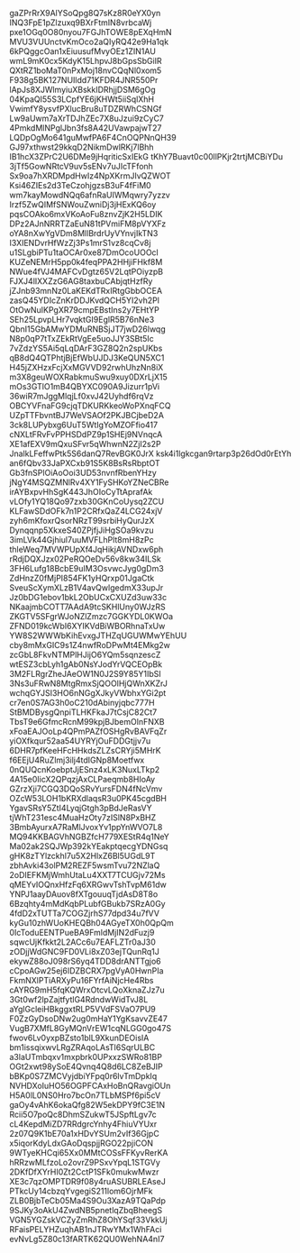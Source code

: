 gaZPrRrX9AlYSoQpg8Q7sKz8R0eYX0yn
INQ3FpE1pZlzuxq9BXrFtmIN8vrbcaWj
pxe1OGq0O80nyou7FGJhTOWE8pEXqHmN
MVU3VUUnctvKmOco2aQIyRQ42e9Ha1qk
6kPQggcOan1xEiuusufMvyOEz1ZIN1AU
wmL9mK0cx5KdyK15LhpvJ8bGpsSbGiIR
QXtRZ1boMaT0nPxMoj18nvCQqNl0xom5
F938g5BK127NUIldd71KFDR4JNR550Pr
lApJs8XJWlmyiuXBskkIDRhjjDSM6gOg
04KpaQI55S3LCpfYE6jKHWt5iiSqlXhH
VwimfY8ysvfPXlucBru8uTDZRWhCSNGf
Lw9aUwm7aXrTDJhZEc7X8uJzui9zCyC7
4PmkdMlNPglJbn3fs8A42UVawpajwT27
LQDpOgMo641guMwfPA6F4CnOQPNnQH39
GJ97xthwst29kkqD2NikmDwlRKj7lBhh
IB1hcX3ZPrC2U6DMe9jHqriticSxIEkG
tKhY7Buavt0c00llPKjr2trtjMCBiYDu
3jTf5GowNRtcV9uv5sENv7uJIcTFfonh
Sx9oa7hXRDMpdHwIz4NpXKrmJIvQZWOT
Ksi46ZIEs2d3TeCzohjgzsB3uF4fFiM0
wm7kayMowdNQq6afnRaUIWMqwry7yzzv
Irzf5ZwQIMfSNWouZwniDj3jHExKQ6oy
pqsCOAko6mxVKoAoFu8znvZjK2H5LDIK
DPz2AJnNRRTZaEuN81tPVmiFM8pVYXFz
oYA8nXwYgVDm8MllBrdrUyVYnvjIkTN3
I3XIENDvrHfWzZj3Ps1mrS1vz8cqCv8j
u1SLgbiPTu1taOCAr0xe87DmOcoUOOcl
KUZeNEMrH5pp0k4feqPPA2HHjiFHkf8M
NWue4fVJ4MAFCvDgtz65V2LqtPOiyzpB
FJXJ4lIXXZzG6AG8taxbuCAbjqtHzfRy
jZJnb93mnNz0LaKEKdTRxIRtgGbbOCEA
zasQ45YDIcZnKrDDJKvdQCH5YI2vh2Pl
OtOwNuIKPgXR79cmpEBstIns2y7EHtYP
SEh25LpvpLHr7vqktGI9EglR5B76nNe3
QbnI15GbAMwYDMuRNBSjJT7jwD26lwqg
N8p0qP7tTxZEkRtVgEe5uoJJY3SBt5Ic
7vZdzYS5Ai5qLqDArF3GZ8Q2n2spUKbs
qB8dQ4QTPhtjBjEfWbUJDJ3KeQUN5XC1
H45jZXHzxFcjXxMGVVD92rwhUhzNn8iX
m3X8geuWOXRabkmuSwu9xuy0DXrLjX15
mOs3GTlO1mB4QBYXC090A9Jizurr1pVi
36wiR7mJggMlqjLf0xvJ42Uyhdf6rqVz
OBCYVFnaFG9cjqTDKURKkeoWoPXnqFCQ
UZpTTFbvntBJ7WeVSAOf2PKJBCjbeD2A
3ck8LUPybxg6UuT5WtIgYoMZOFfio417
cNXLtFRvFvPPHSDdPZ9p1SHEj9NVnqcA
XE1afEXV9mQxuSFvr5qWhwnN2ZjI2s2P
JnalkLFeffwPtk5S6danQ7RevBGK0JrX
ksk4i1lgkcgan9rtarp3p26dOd0rEtYh
an6fQbv33JaPXCxb91S5K8BsRsRbptOT
Gb3fnSPlOiAoOoi3UD53nvnfRbenYHzy
jNgY4MSQZMNlRv4XY1FySHKoYZNeCBRe
irAYBxpvHhSgK443JhOIoCyTtAprafAk
vLOfy1YQ18Qo97zxb30GKnCoUysq2ZCU
KLFawSDdOFk7n1P2CRfxQaZ4LCG24xjV
zyh6mKfoxrQsorNRzT99srbiHyQurJzX
Dynqqnp5XkxeS40ZPjfjJiHgSOa9kvzu
3imLVk44Gjhiul7uuMVFLhPlt8mH8zPc
thleWeq7MVWPUpXf4JqHikjAVNDxw6ph
rRdjDQXJzx02PeRQOeDv56v8kw34ILSk
3FH6Lufg18BcbE9uIM3OsvwcJyg0gDm3
ZdHnzZ0fMjPI854FK1yHQrxp01JgaCtk
SveuScXymXLzB1V4avQwlgedmX33upJr
Jz0bDG1ebov1bkL2ObUCxCXUZd3uw33c
NKaajmbCOTT7AAdA9tcSKHlUny0WJzRS
ZKGTV5SFgrWJoNZlZmzc7GGKYDL0KWOa
ZFND019kcWbI6XYIKVdBiWBORhnaTxUw
YW8S2WWWbKihEvxgJTHZqUGUWMwYEhUU
cby8mMxGIC9s1Z4nwfRoDPwMt4EMkg2w
zcGbL8FkvNTMPlHJijO6YQm5sqnzescZ
wtESZ3cbLyh1gAb0NsYJodYrVQCEOpBk
3M2FLRgrZheJAeOW1N0J2S9Y85Y1IbSI
3Ns3uFRwN8MtgRmxSjQOOlHjQWnXKZrJ
wchqGYJSI3HO6nNGgXJkyVWbhxYGi2pt
cr7en0S7AG3h0oC210dAbinyjqbc777H
StBMDBysgQnpiTLHKFkaJ7tCsjC82Ct7
TbsT9e6GfmcRcnM99kpjBJbemOlnFNXB
xFoaEAJOoLp4QPmPAZfOSHgRvBAVFqZr
yiOXfkqur52aa54UYRYjOuFDDGtjjv7u
6DHR7pfKeeHFcHHkdsZLZsCRYji5MHrK
f6EEjU4RuZlmj3ilj4tdIGNp8Moetfwx
0nQUQcnKoebptJjESnz4xLK3NuxLTkp2
4A15e0IicX2QPqzjAxCLPaeqmb8HIoAy
GZrzXji7CGQ3DQoSRvYursFDN4fNcVmv
OZcW53LOH1bKRXdlaqsR3u0PK45cgdBH
YgavSRsY5ZtI4LyqjGtgh3pBdJeRasVY
tjWhT231esc4MuaHzOty7zISlN8PxBHZ
3BmbAyurxA7RaMlJvoxYv1ppYnWVO7L8
MQ94KKBAGVhNGBZfcH779XEStR4q1NeY
Ma02ak2SQJWp392kYEakptqecgYDNGsq
gHK8zTYlzckhl7u5X2HlxZ6Bl5UGdL9T
zbhAvki43olPM2REZF5wsmTvu72NZlaQ
2oDIEFKMjWmhUtaLu4XXT7TCUGjv72Ms
qMEYvIOQnxHfzFq6XRGwvTshTvpM61dw
YNPJ1aayDAuov8fXTgouuqTjdAsD8T8o
6Bzqhty4mMdKqbPLubfGBukb7SRzA0Gy
4fdD2xTUTTa7COGZjrhS77dpd34u7fVV
kyGu10zhWUoKHEQBh04AGyeTX0h0QpQm
0IcToduEENTPueBA9FmldMjIN2dFuzj9
sqwcUjKfkkt2L2ACc6u7EAFLZTr0aJ30
zODjjWdGNC9FD0VLi8xZ03ejTQunRq1J
ekywZ88oJ098rS6yq4TDD8drANTTgjo6
cCpoAGw25ej6IDZBCRX7pgVyA0HwnPIa
FkmNXlPTiARXyPu16FYrfAiNjcHe4Rbs
cAYRG9mH5fqKQWrxOtcvLQoXknaZJz7u
3Gt0wf2lpZajtfytlG4RdndwWidTvJ8L
aYglGcleiHBkggxtRLP5VVdFSVaO7PU9
F0ZzGyDsoDNw2ug0mHaY1YgKsavvZE47
VugB7XMfL8GyMQnVrEW1cqNLGG0go47S
fwov6Lv0yxpBZsto1blL9XkunDEOisIA
bm1issqixwvLRgZRAqoLAsTl6SqrULBC
a3laUTmbqxv1mxpbrk0UPxxzSWRo81BP
OGt2xwt98ySoE4Qvnq4Q8d6LC8ZeBJIP
bBKp0S7ZMCVyjdbiYFpq0r6lvTmDpkIq
NVHDXoIuHO56OGPFCAxHoBnQRavgiOUn
H5A0lL0NS0Hro7bcOn7TLbMSPf6pi5cV
gaOy4vAhK6okaQfg82W5ekDPY9fC3E1N
Rcii5O7poQc8DhmSZukwT5JSpftLgv7c
cL4KepdMiZD7RRdgrcYnhy4FhiuVYUxr
2z07Q9K1bE70a1xHDvYSUm2vIf36GjpC
x5iqorKdyLdxGAoDqspjjRGO22pjiCON
9WTyeKHCqi65Xx0MMtCOSsFFKyvRerKA
hRRzwMLfzoLo2ovrZ9PSxvYpqL1STGVy
2DKfDfXYrHI0Zt2CctP1SFk0mukwMwzr
XE3c7qzOMPTDR9f08y4ruASUBRLEAseJ
PTkcUy14cbzqYvgegiS211lom6OjrMFk
ZLB0BjbTeCb05Ma4S9Ou3XazA9TQaPdp
9SJKy3oAkU4ZwdNB5pnetlqZbqBheegS
VGN5YGZskVCZyZmRhZ8OhYSqf33VkkUj
RFaisPELYHZuqhAB1nJTRwYMx1WhFAci
evNvLg5Z80c13fARTK62QU0WehNA4nI7

